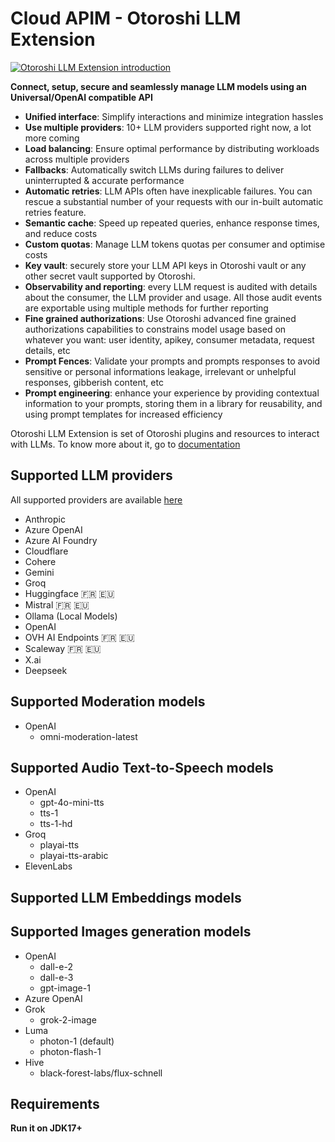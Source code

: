 # Cloud APIM - Otoroshi LLM Extension

[![Otoroshi LLM Extension introduction](https://img.youtube.com/vi/M8sA9xuE3gs/0.jpg)](https://www.youtube.com/watch?v=M8sA9xuE3gs "🚀 Cloud APIM - AI LLM Gateway : Unlocking the Power of AI in API Management 🤖✨")

**Connect, setup, secure and seamlessly manage LLM models using an Universal/OpenAI compatible API**

  - **Unified interface**: Simplify interactions and minimize integration hassles
  - **Use multiple providers**: 10+ LLM providers supported right now, a lot more coming
  - **Load balancing**: Ensure optimal performance by distributing workloads across multiple providers
  - **Fallbacks**: Automatically switch LLMs during failures to deliver uninterrupted & accurate performance
  - **Automatic retries**: LLM APIs often have inexplicable failures. You can rescue a substantial number of your requests with our in-built automatic retries feature.
  - **Semantic cache**: Speed up repeated queries, enhance response times, and reduce costs
  - **Custom quotas**: Manage LLM tokens quotas per consumer and optimise costs
  - **Key vault**: securely store your LLM API keys in Otoroshi vault or any other secret vault supported by Otoroshi.
  - **Observability and reporting**: every LLM request is audited with details about the consumer, the LLM provider and usage. All those audit events are exportable using multiple methods for further reporting
  - **Fine grained authorizations**: Use Otoroshi advanced fine grained authorizations capabilities to constrains model usage based on whatever you want: user identity, apikey, consumer metadata, request details, etc
  - **Prompt Fences**: Validate your prompts and prompts responses to avoid sensitive or personal informations leakage, irrelevant or unhelpful responses, gibberish content, etc
  - **Prompt engineering**: enhance your experience by providing contextual information to your prompts, storing them in a library for reusability, and using prompt templates for increased efficiency

Otoroshi LLM Extension is set of Otoroshi plugins and resources to interact with LLMs. To know more about it, go to [documentation](https://cloud-apim.github.io/otoroshi-llm-extension/)

## Supported LLM providers

All supported providers are available [here](https://cloud-apim.github.io/otoroshi-llm-extension/docs/providers/providers-list)

* Anthropic 
* Azure OpenAI
* Azure AI Foundry
* Cloudflare
* Cohere
* Gemini
* Groq
* Huggingface 🇫🇷 🇪🇺
* Mistral 🇫🇷 🇪🇺
* Ollama (Local Models)
* OpenAI
* OVH AI Endpoints 🇫🇷 🇪🇺
* Scaleway 🇫🇷 🇪🇺
* X.ai
* Deepseek

## Supported Moderation models

* OpenAI
  * omni-moderation-latest

## Supported Audio Text-to-Speech models

* OpenAI
    * gpt-4o-mini-tts
    * tts-1
    * tts-1-hd
* Groq
    * playai-tts
    * playai-tts-arabic
* ElevenLabs

## Supported LLM Embeddings models

## Supported Images generation models

* OpenAI 
  * dall-e-2
  * dall-e-3
  * gpt-image-1
* Azure OpenAI
* Grok
  * grok-2-image
* Luma
  * photon-1 (default)
  * photon-flash-1
* Hive
  * black-forest-labs/flux-schnell

## Requirements

**Run it on JDK17+**


